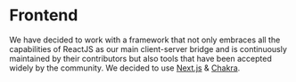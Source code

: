 # Frontend

We have decided to work with a framework that not only embraces all the capabilities of ReactJS as our main client-server bridge and is continuously maintained by their contributors but also tools that have been accepted widely by the community. We decided to use [Next.js](https://nextjs.org/) & [Chakra](https://chakra-ui.com/).

